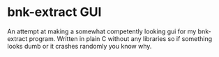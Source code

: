 # bnk-extract GUI

An attempt at making a somewhat competently looking gui for my bnk-extract program.
Written in plain C without any libraries so if something looks dumb or it crashes randomly you know why.
